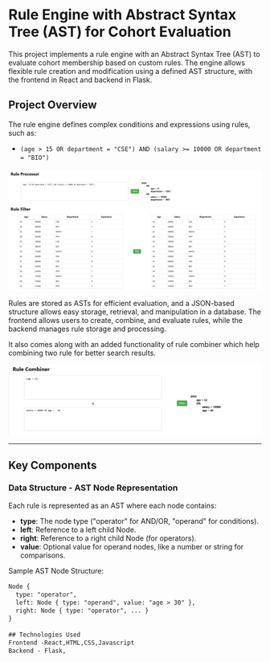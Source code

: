 # Rule Engine with Abstract Syntax Tree (AST) for Cohort Evaluation

This project implements a rule engine with an Abstract Syntax Tree (AST) to evaluate cohort membership based on custom rules. The engine allows flexible rule creation and modification using a defined AST structure, with the frontend in React and backend in Flask.

## Project Overview

The rule engine defines complex conditions and expressions using rules, such as:
- `(age > 15 OR department = "CSE") AND (salary >= 10000 OR department = "BIO")`

![alt text](image.png)

Rules are stored as ASTs for efficient evaluation, and a JSON-based structure allows easy storage, retrieval, and manipulation in a database. The frontend allows users to create, combine, and evaluate rules, while the backend manages rule storage and processing.

It also comes along with an added functionality of rule combiner which help combining two rule for better search results.

![alt text](image-1.png)

---

## Key Components

### Data Structure - AST Node Representation

Each rule is represented as an AST where each node contains:
- **type**: The node type ("operator" for AND/OR, "operand" for conditions).
- **left**: Reference to a left child Node.
- **right**: Reference to a right child Node (for operators).
- **value**: Optional value for operand nodes, like a number or string for comparisons.

Sample AST Node Structure:
```plaintext
Node {
  type: "operator",
  left: Node { type: "operand", value: "age > 30" },
  right: Node { type: "operator", ... }
}

## Technologies Used 
Frontend -React,HTML,CSS,Javascript
Backend - Flask,


